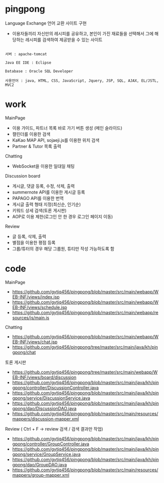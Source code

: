 # pingpong
Language Exchange 언어 교환 사이트 구현
- 이용자들끼리 자신만의 레시피를 공유하고, 본인이 가진 재료들을 선택해서 그에 해당하는 레시피를 검색하여 제공받을 수 있는 사이트


```

서버 : apache-tomcat

Java EE IDE : Eclipse

Database : Oracle SQL Developer

사용언어 : java, HTML, CSS, JavaScript, Jquery, JSP, SQL, AJAX, EL/JSTL, MVC2

```


# work

MainPage
- 이용 가이드, 파트너 목록 바로 가기 버튼 생성 (메인 슬라이드)
- 캘린더를 이용한 검색 
- KaKao MAP API, sojaeji.js를 이용한 위치 검색 
- Partner & Tutor 목록 출력

Chatting
- WebSocket을 이용한 일대일 채팅

Discussion board
- 게시글, 댓글 등록, 수정, 삭제, 출력 
- summernote API를 이용한 게시글 등록
- PAPAGO API를 이용한 번역
- 게시글 출력 형태 지정(최신순, 인기순) 
- 키워드 상세 검색(토론 게시판)
- AOP로 이용 제한(로그인 안 한 경우 로그인 페이지 이동) 

Review 
- 글 등록, 삭제, 출력 
- 별점을 이용한 평점 등록 
- 그룹/튜터의 경우 해당 그룹원, 튜티만 작성 가능하도록 함 

# code
MainPage
- https://github.com/gytjq456/pingpong/blob/master/src/main/webapp/WEB-INF/views/index.jsp
- https://github.com/gytjq456/pingpong/blob/master/src/main/webapp/WEB-INF/views/schedule.jsp
- https://github.com/gytjq456/pingpong/blob/master/src/main/webapp/resources/js/main.js

Chatting
- https://github.com/gytjq456/pingpong/blob/master/src/main/webapp/WEB-INF/views/chat.jsp
- https://github.com/gytjq456/pingpong/tree/master/src/main/java/kh/pingpong/chat

토론 게시판 
- https://github.com/gytjq456/pingpong/tree/master/src/main/webapp/WEB-INF/views/board/discussion
- https://github.com/gytjq456/pingpong/blob/master/src/main/java/kh/pingpong/controller/DiscussionController.java
- https://github.com/gytjq456/pingpong/blob/master/src/main/java/kh/pingpong/service/DiscussionService.java
- https://github.com/gytjq456/pingpong/blob/master/src/main/java/kh/pingpong/dao/DiscussionDAO.java
- https://github.com/gytjq456/pingpong/blob/master/src/main/resources/mappers/discussion-mapper.xml

Review ( Ctrl + F -> review 검색 / 검색 결과만 작업)
- https://github.com/gytjq456/pingpong/blob/master/src/main/java/kh/pingpong/controller/GroupController.java 
- https://github.com/gytjq456/pingpong/blob/master/src/main/java/kh/pingpong/service/GroupService.java
- https://github.com/gytjq456/pingpong/blob/master/src/main/java/kh/pingpong/dao/GroupDAO.java
- https://github.com/gytjq456/pingpong/blob/master/src/main/resources/mappers/group-mapper.xml


